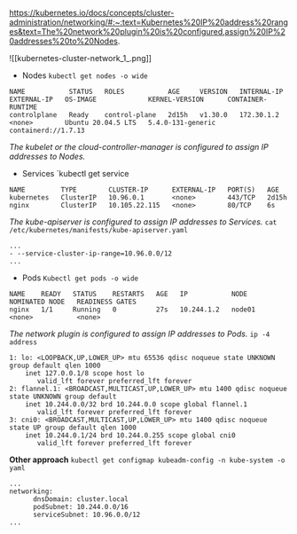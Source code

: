 https://kubernetes.io/docs/concepts/cluster-administration/networking/#:~:text=Kubernetes%20IP%20address%20ranges&text=The%20network%20plugin%20is%20configured,assign%20IP%20addresses%20to%20Nodes.


![[kubernetes-cluster-network_1_.png]]

- Nodes  `kubectl get nodes -o wide` 
```
NAME           STATUS   ROLES           AGE     VERSION   INTERNAL-IP   EXTERNAL-IP   OS-IMAGE             KERNEL-VERSION      CONTAINER-RUNTIME
controlplane   Ready    control-plane   2d15h   v1.30.0   172.30.1.2    <none>        Ubuntu 20.04.5 LTS   5.4.0-131-generic   containerd://1.7.13
```
*The kubelet or the cloud-controller-manager is configured to assign IP addresses to Nodes.*

- Services `kubectl get service
```
NAME         TYPE        CLUSTER-IP      EXTERNAL-IP   PORT(S)   AGE
kubernetes   ClusterIP   10.96.0.1       <none>        443/TCP   2d15h
nginx        ClusterIP   10.105.22.115   <none>        80/TCP    6s
```
*The kube-apiserver is configured to assign IP addresses to Services.*
`cat /etc/kubernetes/manifests/kube-apiserver.yaml`
```
...
- --service-cluster-ip-range=10.96.0.0/12
...
```

- Pods `Kubectl get pods -o wide`
```
NAME    READY   STATUS    RESTARTS   AGE   IP           NODE     NOMINATED NODE   READINESS GATES
nginx   1/1     Running   0          27s   10.244.1.2   node01   <none>           <none>
```
*The network plugin is configured to assign IP addresses to Pods.*
`ip -4 address`

```
1: lo: <LOOPBACK,UP,LOWER_UP> mtu 65536 qdisc noqueue state UNKNOWN group default qlen 1000
    inet 127.0.0.1/8 scope host lo
       valid_lft forever preferred_lft forever
2: flannel.1: <BROADCAST,MULTICAST,UP,LOWER_UP> mtu 1400 qdisc noqueue state UNKNOWN group default 
    inet 10.244.0.0/32 brd 10.244.0.0 scope global flannel.1
       valid_lft forever preferred_lft forever
3: cni0: <BROADCAST,MULTICAST,UP,LOWER_UP> mtu 1400 qdisc noqueue state UP group default qlen 1000
    inet 10.244.0.1/24 brd 10.244.0.255 scope global cni0
       valid_lft forever preferred_lft forever
```

**Other approach**
`kubectl get configmap kubeadm-config -n kube-system -o yaml`
```
...
networking:
      dnsDomain: cluster.local
      podSubnet: 10.244.0.0/16
      serviceSubnet: 10.96.0.0/12
...
```
